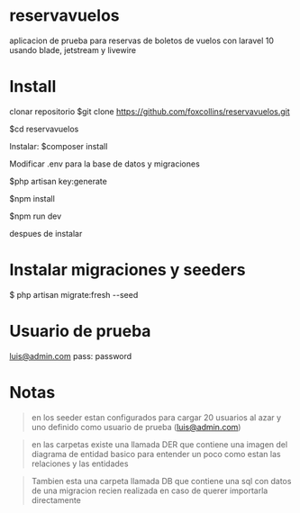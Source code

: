 # reservavuelos
aplicacion de prueba  para reservas de boletos de vuelos con laravel 10 usando  blade, jetstream y livewire


# Install

clonar repositorio
$git clone https://github.com/foxcollins/reservavuelos.git

$cd reservavuelos

Instalar: $composer install

Modificar .env para la base de datos y migraciones

$php artisan key:generate

$npm install 

$npm run dev

despues de instalar

# Instalar migraciones y seeders

$ php artisan migrate:fresh --seed


# Usuario de prueba

luis@admin.com
pass: password


# Notas
>en los seeder estan configurados para cargar 20 usuarios al azar y uno definido como usuario de prueba (luis@admin.com)

>en las carpetas existe una llamada DER que contiene una imagen del diagrama de entidad basico para entender un poco como estan las relaciones y las entidades

>Tambien esta una carpeta llamada DB que contiene una sql con datos de una migracion recien realizada en caso de querer importarla directamente


